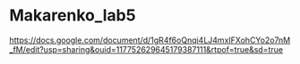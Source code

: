 # Makarenko_lab5
https://docs.google.com/document/d/1gR4f6oQnqi4LJ4mxIFXohCYo2o7nM_fM/edit?usp=sharing&ouid=117752629645179387111&rtpof=true&sd=true
